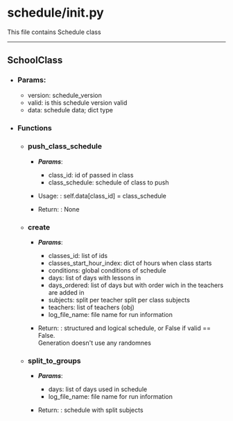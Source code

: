 # schedule/__init__.py
  
This file contains Schedule class

---

## SchoolClass
* ### Params:
    * version: schedule_version
    * valid: is this schedule version valid
    * data: schedule data; dict type

* ### Functions
  * ### push_class_schedule
    * ***Params***:
        * class_id: id of passed in class
        * class_schedule: schedule of class to push

    * Usage:
    : self.data[class_id] = class_schedule

    * Return:
    : None
  
  * ### create
      * ***Params***:
          * classes_id: list of ids
          * classes_start_hour_index: dict of hours when class starts
          * conditions: global conditions of schedule
          * days: list of days with lessons in
          * days_ordered: list of days but with order wich in the teachers are added in
          * subjects: split per teacher split per class subjects
          * teachers: list of teachers (obj)
          * log_file_name: file name for run information

      * Return:
      : structured and logical schedule, or False if valid == False.  
      Generation doesn't use any randomnes
  
  * ### split_to_groups
    * ***Params***:
        * days: list of days used in schedule
        * log_file_name: file name for run information

    * Return:
    : schedule with split subjects